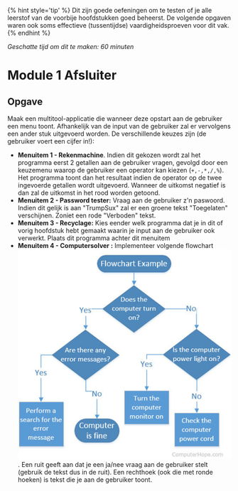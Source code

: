 
{% hint style='tip' %}
Dit zijn goede oefeningen om te testen of je alle leerstof van de voorbije hoofdstukken goed beheerst. De volgende opgaven waren ook soms effectieve (tussentijdse) vaardigheidsproeven voor dit vak.
{% endhint %}

*Geschatte tijd om dit te maken: 60 minuten*

# Module 1 Afsluiter

## Opgave

Maak een multitool-applicatie die wanneer deze opstart aan de gebruiker een menu toont. Afhankelijk van de input van de gebruiker zal er vervolgens een ander stuk uitgevoerd worden. De verschillende keuzes zijn (de gebruiker voert een cijfer in!):

* **Menuitem 1 - Rekenmachine**. Indien dit gekozen wordt zal het programma eerst 2 getallen aan de gebruiker vragen, gevolgd door een keuzemenu waarop de gebruiker een operator kan kiezen (``+,-,*,/,%``). Het programma toont dan het resultaat indien de operator op de twee ingevoerde getallen wordt uitgevoerd. Wanneer de uitkomst negatief is dan zal de uitkomst in het rood worden getoond. 
* **Menuitem 2 - Password tester:** Vraag aan de gebruiker z'n paswoord. Indien dit gelijk is aan "TrumpSux" zal er een groene tekst "Toegelaten" verschijnen. Zoniet een rode "Verboden" tekst.
* **Menuitem 3 -  Recyclage:** Kies eender welk programma dat je in dit of vorig hoofdstuk hebt gemaakt waarin je input aan de gebruiker ook verwerkt. Plaats dit programma achter dit menuitem
* **Menuitem 4  - Computersolver :** Implementeer volgende flowchart ![](../../assets/2_beslissingen/simpleflow.jpg). 
Een ruit geeft aan dat je een ja/nee vraag aan de gebruiker stelt (gebruik de tekst dus in de ruit). Een rechthoek (ook die met ronde hoeken) is tekst die je aan de gebruiker toont.